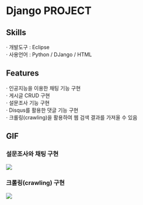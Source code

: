 # Django PROJECT
<h2>Skills</h2>
· 개발도구 : Eclipse <br/>
· 사용언어 : Python / DJango / HTML
<h2>Features</h2>
· 인공지능을 이용한 채팅 기능 구현 <br/>
· 게시글 CRUD 구현 <br/>
· 설문조사 기능 구현 <br/>
· Disqus를 활용한 댓글 기능 구현 <br/>
· 크롤링(crawling)을 활용하여 웹 검색 결과를 가져올 수 있음
<h2>GIF</h2>

<h3>설문조사와 채팅 구현</h3>
<img src="https://user-images.githubusercontent.com/89969398/139635476-b75883b8-4a51-47d7-be96-32461ebec6e7.gif">
<h3>크롤링(crawling) 구현</h3>
<img src="https://user-images.githubusercontent.com/89969398/139632903-7e5ebd4f-6a27-4156-ad8d-814e4a11de12.gif">
